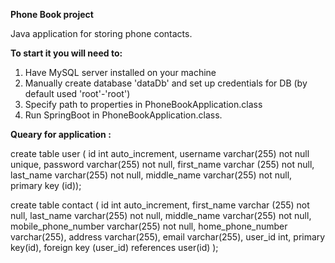 **Phone Book project**

Java application for storing phone contacts.

**To start it you will need to:**
1. Have MySQL server installed on your machine
2. Manually create database 'dataDb' and set up credentials for DB (by default used 'root'-'root')
3. Specify path to properties in PhoneBookApplication.class
4. Run SpringBoot in PhoneBookApplication.class.

**Queary for application :**

create table user (
id int auto_increment,
username varchar(255) not null unique,
password varchar(255) not null,
first_name varchar (255) not null,
last_name varchar(255) not null,
middle_name varchar(255) not null,
primary key (id));

create table contact (
id int auto_increment,
first_name varchar (255) not null,
last_name varchar(255) not null,
middle_name varchar(255) not null,
mobile_phone_number varchar(255) not null,
home_phone_number varchar(255),
address varchar(255),
email varchar(255),
user_id int,
primary key(id),
foreign key (user_id) references user(id) );
